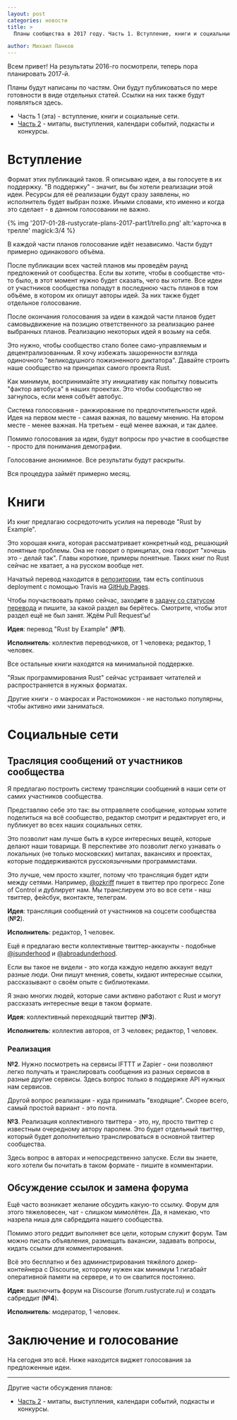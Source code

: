 ```yaml
---
layout: post
categories: новости
title: >
  Планы сообщества в 2017 году. Часть 1. Вступление, книги и социальные сети

author: Михаил Панков
---
```


Всем привет! На результаты 2016-го посмотрели, теперь пора планировать 2017-й.

Планы будут написаны по частям. Они будут публиковаться по мере готовности в
виде отдельных статей. Ссылки на них также будут появляться здесь.

* Часть 1 (эта) - вступление, книги и социальные сети.
* [Часть 2](/%D0%BD%D0%BE%D0%B2%D0%BE%D1%81%D1%82%D0%B8/2017/02/04/rustycrate-plans-2017-part2.html) -
  митапы, выступления, календари событий, подкасты и конкурсы.

# Вступление

Формат этих публикаций таков. Я описываю идеи, а вы голосуете в их поддержку. "В
поддержку" - значит, вы бы хотели реализации этой идеи. Ресурсы для её
реализации будут сразу заявлены, но исполнитель будет выбран позже. Иными
словами, кто именно и когда это сделает - в данном голосовании не важно.

{% img '2017-01-28-rustycrate-plans-2017-part1/trello.png' alt:'карточка в трелле' magick:3/4 %}

<!--cut-->

В каждой части планов голосование идёт независимо. Части будут примерно
одинакового объёма.

После публикации всех частей планов мы проведём раунд предложений от сообщества.
Если вы хотите, чтобы в сообществе что-то было, в этот момент нужно будет
сказать, чего вы хотите. Все идеи от участников сообщества попадут в последнюю
часть планов в том объёме, в котором их опишут авторы идей. За них также будет
отдельное голосование.

После окончания голосования за идеи в каждой части планов будет самовыдвижение
на позицию ответственного за реализацию ранее выбранных планов. Реализацию
некоторых идей я возьму на себя.

Это нужно, чтобы сообщество стало более само-управляемым и децентрализованным. Я
хочу избежать зашоренности взгляда одиночного "великодушного пожизненного
диктатора". Давайте строить наше сообщество на принципах самого проекта Rust.

Как минимум, воспринимайте эту инициативу как попытку повысить "фактор автобуса"
в наших проектах. Это чтобы сообщество не загнулось, если меня собъёт автобус.

Система голосования - ранжирование по предпочтительности идей. Идея на первом
месте - самая важная, по вашему мнению. На втором месте - менее важная. На
третьем - ещё менее важная, и так далее.

Помимо голосования за идеи, будут вопросы про участие в сообществе - просто для
понимания демографии.

Голосование анонимное. Все результаты будут раскрыты.

Вся процедура займёт примерно месяц.

# Книги

Из книг предлагаю сосредоточить усилия на переводе "Rust by Example".

Это хорошая книга, которая рассматривает конкретный код, решающий понятные
проблемы. Она не говорит о принципах, она говорит "хочешь это - делай так".
Главы короткие, примеры понятные. Таких книг по Rust сейчас не хватает, а на
русском вообще нет.

Начатый перевод находится
в [репозитории](https://github.com/ruRust/rust-by-example-ru), там есть
continuous deployment с помощью Travis
на [GitHub Pages](https://rurust.github.io/rust-by-example-ru).

Чтобы поучаствовать прямо сейчас, заход**и**те
в
[задачу со статусом перевода](https://github.com/ruRust/rust-by-example-ru/issues/1) и
пишите, за какой раздел вы берётесь. Смотрите, чтобы этот раздел ещё не был
занят. Ждём Pull Request'ы!

**Идея**: перевод "Rust by Example" (**№1**).

**Исполнитель**: коллектив переводчиков, от 1 человека; редактор, 1 человек.

Все остальные книги находятся на минимальной поддержке.

"Язык программирования Rust" сейчас устраивает читателей и распространяется в
нужных форматах.

Другие книги - о макросах и Растономикон - не настолько популярны, чтобы активно
ими заниматься.

# Социальные сети

## Трасляция сообщений от участников сообщества

Я предлагаю построить систему трансляции сообщений в наши сети от самих
участников сообщества.

Представляю себе это так: вы отправляете сообщение, которым хотите поделиться на
всё сообщество, редактор смотрит и редактирует его, и публикует во всех наших
социальных сетях.

Это позволит нам лучше быть в курсе интересных вещей, которые делают наши
товарищи. В перспективе это позволит легко узнавать о локальных (не только
московских) митапах, вакансиях и проектах, которые поддерживаются русскоязычными
программистами.

Это лучше, чем просто хэштег, потому что трансляция будет идти между сетями.
Например, [@ozkriff](https://twitter.com/ozkriff/status/823805859935514624)
пишет в твиттер про прогресс Zone of Control и дублирует нам. Мы транслируем это
во все сети - наш твиттер, фейсбук, вконтакте, телеграм.

**Идея**: трансляция сообщений от участников на соцсети сообщества (**№2**).

**Исполнитель**: редактор, 1 человек.

Ещё я предлагаю вести коллективные твиттер-аккаунты -
подобные [@jsunderhood](https://twitter.com/jsunderhood?lang=ru)
и [@abroadunderhood](https://twitter.com/abroadunderhood).

Если вы такое не видели - это когда каждую неделю аккаунт ведут разные люди. Они
пишут мнения, советы, кидают интересные ссылки, рассказывают о своём опыте с
библиотеками.

Я знаю многих людей, которые сами активно работают с Rust и могут рассказать
интересные вещи в таком формате.

**Идея**: коллективный переходящий твиттер (**№3**).

**Исполнитель**: коллектив авторов, от 3 человек; редактор, 1 человек.

### Реализация

**№2**. Нужно посмотреть на сервисы IFTTT и Zapier - они позволяют легко
получать и транслировать сообщения из разных сервисов в разные другие сервисы.
Здесь вопрос только в поддержке API нужных нам сервисов.

Другой вопрос реализации - куда принимать "входящие". Скорее всего, самый
простой вариант - это почта.

**№3**. Реализация коллективного твиттера - это, ну, просто твиттер с известным
очередному автору паролем. Это будет отдельный твиттер, который будет
дополнительно транслироваться в основной твиттер сообщества.

Здесь вопрос в авторах и непосредственно запуске. Если вы знаете, кого хотели бы
почитать в таком формате - пишите в комментарии.

## Обсуждение ссылок и замена форума

Ещё часто возникает желание обсудить какую-то ссылку. Форум для этого
тяжеловесен, чат - слишком мимолётен. Да, я намекаю, что назрела ниша для
сабреддита нашего сообщества.

Помимо этого реддит выполняет все цели, которым служит форум. Там можно писать
объявления, размещать вакансии, задавать вопросы, кидать ссылки для
комментирования.

Всё это бесплатно и без администрирования тяжёлого докер-контейнера с Discourse,
которому нужен как минимум 1 гигабайт оперативной памяти на сервере, и то он
свапится постоянно.

**Идея**: выключить форум на Discourse (forum.rustycrate.ru) и создать
сабреддит (**№4**).

**Исполнитель**: модератор, 1 человек.

# Заключение и голосование

На сегодня это всё. Ниже находится виджет голосования за предложенные идеи.

<center>

<script>(function(t,e,o,n){var c,s,a;t.SMCX=t.SMCX||[],e.getElementById(n)||(c=e.getElementsByTagName(o),s=c[c.length-1],a=e.createElement(o),a.type="text/javascript",a.async=!0,a.id=n,a.src=["https:"===location.protocol?"https://":"http://","widget.surveymonkey.com/collect/website/js/Ng7Gfq2jHNIQVaDra4DULocIA19LoCpUDuGEw_2BPF_2FnkQN9WTVhvPqN1M1_2BUdPxY0.js"].join(""),s.parentNode.insertBefore(a,s))})(window,document,"script","smcx-sdk");</script>

</center>

<hr/>

Другие части обсуждения планов:

* [Часть 2](/%D0%BD%D0%BE%D0%B2%D0%BE%D1%81%D1%82%D0%B8/2017/02/04/rustycrate-plans-2017-part2.html) -
  митапы, выступления, календари событий, подкасты и конкурсы.
